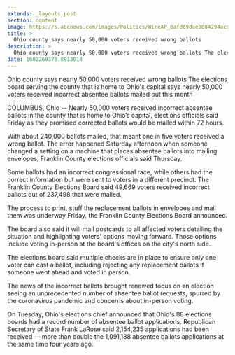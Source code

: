 ```yaml
--- 
extends: _layouts.post 
section: content 
image: https://s.abcnews.com/images/Politics/WireAP_0afd69dae9084294ac6460697a701379_16x9_992.jpg 
title: > 
  Ohio county says nearly 50,000 voters received wrong ballots 
description: > 
  Ohio county says nearly 50,000 voters received wrong ballots The elections board serving the county that is home to Ohio's capital says nearly 50,000 voters received incorrect absentee ballots mailed out this monthCOLUMBUS, Ohio -- Nearly 50,000 voters received incorrect absentee ballots in the county that is home to Ohio’s capital, elections officials said Friday as they promised corrected ballots would be mailed within 72 hours.With about 240,000 ballots mailed, that meant one in five voters received a wrong ballot.The Franklin County Elections Board said 49,669 voters received incorrect ballots out of 237,498 that were mailed.The process to print, stuff the replacement ballots in envelopes and mail them was underway Friday, the Franklin County Elections Board announced.On Tuesday, Ohio's elections chief announced that Ohio's 88 elections boards had a record number of absentee ballot applications. 
date: 1602269378.8913014 
--- 
```

Ohio county says nearly 50,000 voters received wrong ballots The elections board serving the county that is home to Ohio's capital says nearly 50,000 voters received incorrect absentee ballots mailed out this month

COLUMBUS, Ohio -- Nearly 50,000 voters received incorrect absentee ballots in the county that is home to Ohio’s capital, elections officials said Friday as they promised corrected ballots would be mailed within 72 hours.

With about 240,000 ballots mailed, that meant one in five voters received a wrong ballot. The error happened Saturday afternoon when someone changed a setting on a machine that places absentee ballots into mailing envelopes, Franklin County elections officials said Thursday.

Some ballots had an incorrect congressional race, while others had the correct information but were sent to voters in a different precinct. The Franklin County Elections Board said 49,669 voters received incorrect ballots out of 237,498 that were mailed.

The process to print, stuff the replacement ballots in envelopes and mail them was underway Friday, the Franklin County Elections Board announced.

The board also said it will mail postcards to all affected voters detailing the situation and highlighting voters' options moving forward. Those options include voting in-person at the board's offices on the city's north side.

The elections board said multiple checks are in place to ensure only one voter can cast a ballot, including rejecting any replacement ballots if someone went ahead and voted in person.

The news of the incorrect ballots brought renewed focus on an election seeing an unprecedented number of absentee ballot requests, spurred by the coronavirus pandemic and concerns about in-person voting.

On Tuesday, Ohio's elections chief announced that Ohio's 88 elections boards had a record number of absentee ballot applications. Republican Secretary of State Frank LaRose said 2,154,235 applications had been received — more than double the 1,091,188 absentee ballots applications at the same time four years ago.